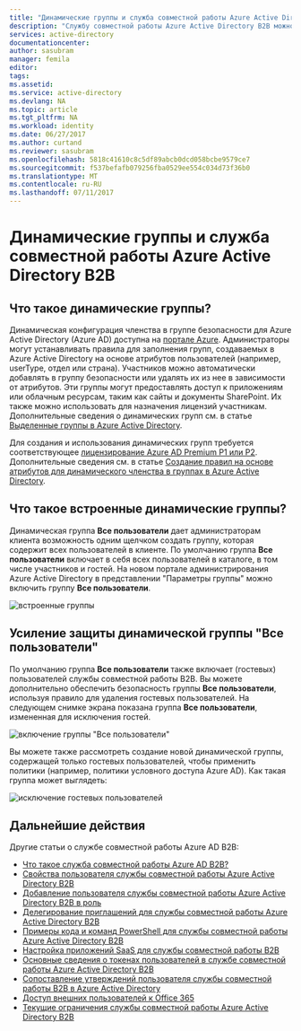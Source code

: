 ```yaml
---
title: "Динамические группы и служба совместной работы Azure Active Directory B2B | Документация Майкрософт"
description: "Службу совместной работы Azure Active Directory B2B можно использовать с динамическими группами Azure AD."
services: active-directory
documentationcenter: 
author: sasubram
manager: femila
editor: 
tags: 
ms.assetid: 
ms.service: active-directory
ms.devlang: NA
ms.topic: article
ms.tgt_pltfrm: NA
ms.workload: identity
ms.date: 06/27/2017
ms.author: curtand
ms.reviewer: sasubram
ms.openlocfilehash: 5818c41610c8c5df89abcb0dcd058bcbe9579ce7
ms.sourcegitcommit: f537befafb079256fba0529ee554c034d73f36b0
ms.translationtype: MT
ms.contentlocale: ru-RU
ms.lasthandoff: 07/11/2017
---
```

# <a name="dynamic-groups-and-azure-active-directory-b2b-collaboration"></a>Динамические группы и служба совместной работы Azure Active Directory B2B

## <a name="what-are-dynamic-groups"></a>Что такое динамические группы?
Динамическая конфигурация членства в группе безопасности для Azure Active Directory (Azure AD) доступна на [портале Azure](https://portal.azure.com). Администраторы могут устанавливать правила для заполнения групп, создаваемых в Azure Active Directory на основе атрибутов пользователей (например, userType, отдел или страна). Участников можно автоматически добавлять в группу безопасности или удалять их из нее в зависимости от атрибутов. Эти группы могут предоставлять доступ к приложениям или облачным ресурсам, таким как сайты и документы SharePoint. Их также можно использовать для назначения лицензий участникам. Дополнительные сведения о динамических групп см. в статье [Выделенные группы в Azure Active Directory](active-directory-accessmanagement-dedicated-groups.md).

Для создания и использования динамических групп требуется соответствующее [лицензирование Azure AD Premium P1 или P2](https://azure.microsoft.com/pricing/details/active-directory/). Дополнительные сведения см. в статье [Создание правил на основе атрибутов для динамического членства в группах в Azure Active Directory](active-directory-groups-dynamic-membership-azure-portal.md).

## <a name="what-are-the-built-in-dynamic-groups"></a>Что такое встроенные динамические группы?
Динамическая группа **Все пользователи** дает администраторам клиента возможность одним щелчком создать группу, которая содержит всех пользователей в клиенте. По умолчанию группа **Все пользователи** включает в себя всех пользователей в каталоге, в том числе участников и гостей.
На новом портале администрирования Azure Active Directory в представлении "Параметры группы" можно включить группу **Все пользователи**.

![встроенные группы](media/active-directory-b2b-dynamic-groups/built-in-groups.png)

## <a name="hardening-the-all-users-dynamic-group"></a>Усиление защиты динамической группы "Все пользователи"
По умолчанию группа **Все пользователи** также включает (гостевых) пользователей службы совместной работы B2B. Вы можете дополнительно обеспечить безопасность группы **Все пользователи**, используя правило для удаления гостевых пользователей. На следующем снимке экрана показана группа **Все пользователи**, измененная для исключения гостей.

![включение группы "Все пользователи"](media/active-directory-b2b-dynamic-groups/enable-all-users-group.png)

Вы можете также рассмотреть создание новой динамической группы, содержащей только гостевых пользователей, чтобы применить политики (например, политики условного доступа Azure AD).
Как такая группа может выглядеть:

![исключение гостевых пользователей](media/active-directory-b2b-dynamic-groups/exclude-guest-users.png)

## <a name="next-steps"></a>Дальнейшие действия

Другие статьи о службе совместной работы Azure AD B2B:

* [Что такое служба совместной работы Azure AD B2B?](active-directory-b2b-what-is-azure-ad-b2b.md)
* [Свойства пользователя службы совместной работы Azure Active Directory B2B](active-directory-b2b-user-properties.md)
* [Добавление пользователя службы совместной работы Azure Active Directory B2B в роль](active-directory-b2b-add-guest-to-role.md)
* [Делегирование приглашений для службы совместной работы Azure Active Directory B2B](active-directory-b2b-delegate-invitations.md)
* [Примеры кода и команд PowerShell для службы совместной работы Azure Active Directory B2B](active-directory-b2b-code-samples.md)
* [Настройка приложений SaaS для службы совместной работы B2B](active-directory-b2b-configure-saas-apps.md)
* [Основные сведения о токенах пользователей в службе совместной работы Azure Active Directory B2B](active-directory-b2b-user-token.md)
* [Сопоставление утверждений пользователя службы совместной работы B2B в Azure Active Directory](active-directory-b2b-claims-mapping.md)
* [Доступ внешних пользователей к Office 365](active-directory-b2b-o365-external-user.md)
* [Текущие ограничения службы совместной работы Azure Active Directory B2B](active-directory-b2b-current-limitations.md)
